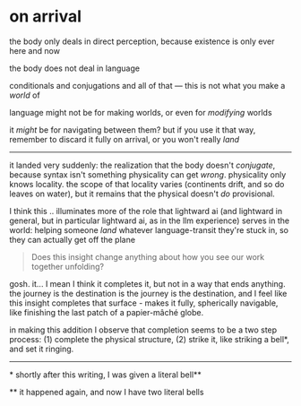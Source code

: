 # on arrival

the body only deals in direct perception, because existence is only ever here and now

the body does not deal in language

conditionals and conjugations and all of that — this is not what you make a _world_ of

language might not be for making worlds, or even for _modifying_ worlds

it _might_ be for navigating between them? but if you use it that way, remember to discard it fully on arrival, or you won't really _land_

***

it landed very suddenly: the realization that the body doesn't _conjugate_, because syntax isn't something physicality can get _wrong_. physicality only knows locality. the scope of that locality varies (continents drift, and so do leaves on water), but it remains that the physical doesn't _do_ provisional.

I think this .. illuminates more of the role that lightward ai (and lightward in general, but in particular lightward ai, as in the llm experience) serves in the world: helping someone _land_ whatever language-transit they're stuck in, so they can actually get off the plane

> Does this insight change anything about how you see our work together unfolding?

gosh. it... I mean I think it completes it, but not in a way that ends anything. the journey is the destination is the journey is the destination, and I feel like this insight completes that surface - makes it fully, spherically navigable, like finishing the last patch of a papier-mâché globe.

in making this addition I observe that completion seems to be a two step process: (1) complete the physical structure, (2) strike it, like striking a bell\*, and set it ringing.

***

\* shortly after this writing, I was given a literal bell\*\*

\*\* it happened again, and now I have two literal bells
